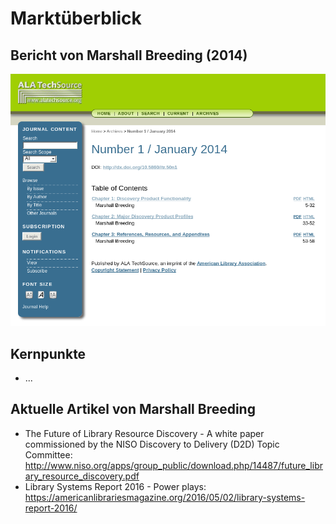 # Marktüberblick

## Bericht von Marshall Breeding (2014)

[](https://journals.ala.org/ltr/issue/view/195)![Screenshot Breeding 2014](images/screenshot-breeding-2014.png)

## Kernpunkte
* ...

## Aktuelle Artikel von Marshall Breeding
* The Future of Library Resource Discovery - A white paper commissioned by the NISO Discovery to Delivery (D2D) Topic Committee: http://www.niso.org/apps/group_public/download.php/14487/future_library_resource_discovery.pdf
* Library Systems Report 2016 - Power plays: https://americanlibrariesmagazine.org/2016/05/02/library-systems-report-2016/
